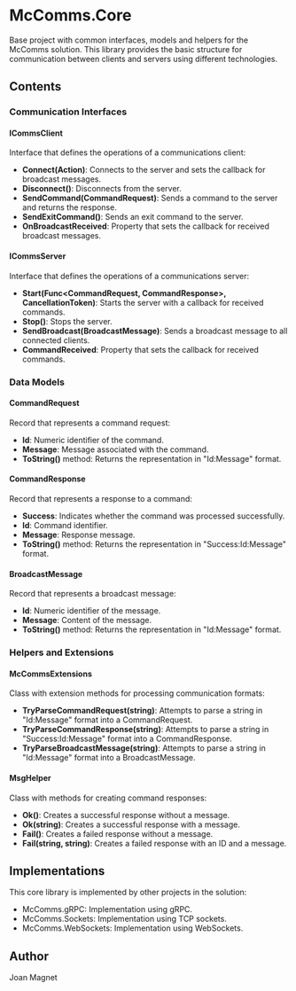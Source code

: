 # McComms.Core

Base project with common interfaces, models and helpers for the McComms solution. This library provides the basic structure for communication between clients and servers using different technologies.

## Contents

### Communication Interfaces

#### ICommsClient
Interface that defines the operations of a communications client:
- **Connect(Action<BroadcastMessage>)**: Connects to the server and sets the callback for broadcast messages.
- **Disconnect()**: Disconnects from the server.
- **SendCommand(CommandRequest)**: Sends a command to the server and returns the response.
- **SendExitCommand()**: Sends an exit command to the server.
- **OnBroadcastReceived**: Property that sets the callback for received broadcast messages.

#### ICommsServer
Interface that defines the operations of a communications server:
- **Start(Func<CommandRequest, CommandResponse>, CancellationToken)**: Starts the server with a callback for received commands.
- **Stop()**: Stops the server.
- **SendBroadcast(BroadcastMessage)**: Sends a broadcast message to all connected clients.
- **CommandReceived**: Property that sets the callback for received commands.

### Data Models

#### CommandRequest
Record that represents a command request:
- **Id**: Numeric identifier of the command.
- **Message**: Message associated with the command.
- **ToString()** method: Returns the representation in "Id:Message" format.

#### CommandResponse
Record that represents a response to a command:
- **Success**: Indicates whether the command was processed successfully.
- **Id**: Command identifier.
- **Message**: Response message.
- **ToString()** method: Returns the representation in "Success:Id:Message" format.

#### BroadcastMessage
Record that represents a broadcast message:
- **Id**: Numeric identifier of the message.
- **Message**: Content of the message.
- **ToString()** method: Returns the representation in "Id:Message" format.

### Helpers and Extensions

#### McCommsExtensions
Class with extension methods for processing communication formats:
- **TryParseCommandRequest(string)**: Attempts to parse a string in "Id:Message" format into a CommandRequest.
- **TryParseCommandResponse(string)**: Attempts to parse a string in "Success:Id:Message" format into a CommandResponse.
- **TryParseBroadcastMessage(string)**: Attempts to parse a string in "Id:Message" format into a BroadcastMessage.

#### MsgHelper
Class with methods for creating command responses:
- **Ok()**: Creates a successful response without a message.
- **Ok(string)**: Creates a successful response with a message.
- **Fail()**: Creates a failed response without a message.
- **Fail(string, string)**: Creates a failed response with an ID and a message.

## Implementations
This core library is implemented by other projects in the solution:
- McComms.gRPC: Implementation using gRPC.
- McComms.Sockets: Implementation using TCP sockets.
- McComms.WebSockets: Implementation using WebSockets.

## Author
Joan Magnet
